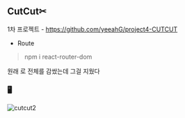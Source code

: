## CutCut✂
1차 프로젝트 - https://github.com/yeeahG/project4-CUTCUT
- Route
> npm i react-router-dom

 
원래 <BrowserRouter>로 전체를 감쌌는데 그걸 지웠다

### 🖥️
![cutcut2](https://user-images.githubusercontent.com/97449025/166259044-b0eeab90-03ae-416c-8e78-39ab6a2982cd.png)

